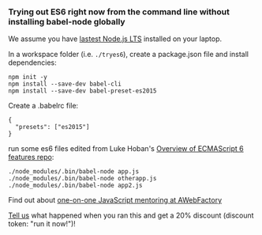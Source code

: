 ### Trying out ES6 right now from the command line without installing babel-node globally

We assume you have [lastest Node.js LTS](https://nodejs.org/en/) installed on your laptop.

In a workspace folder (i.e. `./tryes6`), create a package.json file and install dependencies:

```
npm init -y
npm install --save-dev babel-cli
npm install --save-dev babel-preset-es2015
```

Create a .babelrc file:

```
{
  "presets": ["es2015"]
}
```

run some es6 files edited from Luke Hoban's [Overview of ECMAScript 6 features repo](https://github.com/lukehoban/es6features):

```
./node_modules/.bin/babel-node app.js
./node_modules/.bin/babel-node otherapp.js
./node_modules/.bin/babel-node app2.js
```

Find out about [one-on-one JavaScript mentoring at AWebFactory](http://awebfactory.com/mentoring-awebfactory)

[Tell us](http://awebfactory.com/contact) what happened when you ran this and get a 20% discount (discount token: "run it now!")!
